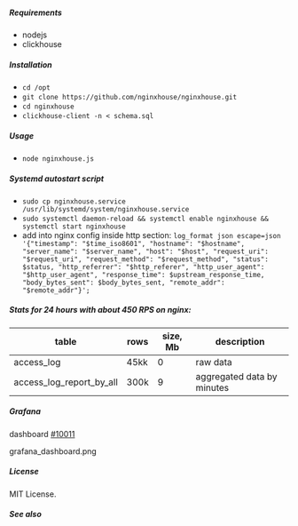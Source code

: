 ##### Requirements
- nodejs
- clickhouse

##### Installation

- `cd /opt`
- `git clone https://github.com/nginxhouse/nginxhouse.git`
- `cd nginxhouse`
- `clickhouse-client -n < schema.sql`

##### Usage

- `node nginxhouse.js`

##### Systemd autostart script
- `sudo cp nginxhouse.service /usr/lib/systemd/system/nginxhouse.service`
- `sudo systemctl daemon-reload && systemctl enable nginxhouse && systemctl start nginxhouse`
- add into nginx config inside http section: `log_format json escape=json '{"timestamp": "$time_iso8601", "hostname": "$hostname", "server_name": "$server_name", "host": "$host", "request_uri": "$request_uri", "request_method": "$request_method", "status": $status, "http_referrer": "$http_referer", "http_user_agent": "$http_user_agent", "response_time": $upstream_response_time, "body_bytes_sent": $body_bytes_sent, "remote_addr": "$remote_addr"}';`

##### Stats for 24 hours with about 450 RPS on nginx:

|table|rows|size, Mb|description|
|---|---|---|---|
|access_log|45kk|0|raw data|
|access_log_report_by_all|300k|9|aggregated data by minutes|

##### Grafana
dashboard [#10011](https://grafana.com/dashboards/10011)

grafana_dashboard.png

##### License
MIT License.

##### See also
